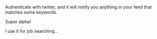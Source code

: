 Authenticate with twitter, and it will notify you anything in your feed that matches some keywords.

Super alpha!

I use it for job searching...
